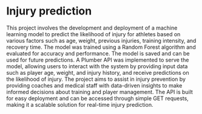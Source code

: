 # Injury prediction
This project involves the development and deployment of a machine learning model to predict the likelihood of injury for athletes based on various factors such as age, weight, previous injuries, training intensity, and recovery time. The model was trained using a Random Forest algorithm and evaluated for accuracy and performance. The model is saved and can be used for future predictions. A Plumber API was implemented to serve the model, allowing users to interact with the system by providing input data such as player age, weight, and injury history, and receive predictions on the likelihood of injury. The project aims to assist in injury prevention by providing coaches and medical staff with data-driven insights to make informed decisions about training and player management. The API is built for easy deployment and can be accessed through simple GET requests, making it a scalable solution for real-time injury prediction.
